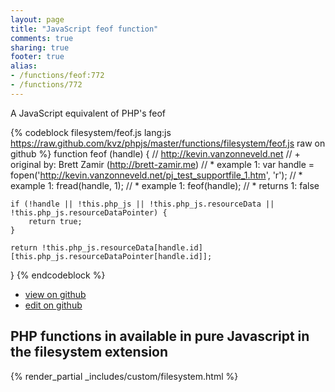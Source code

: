 ```yaml
---
layout: page
title: "JavaScript feof function"
comments: true
sharing: true
footer: true
alias:
- /functions/feof:772
- /functions/772
---
```

<!-- Generated by Rakefile:build -->
A JavaScript equivalent of PHP's feof

{% codeblock filesystem/feof.js lang:js https://raw.github.com/kvz/phpjs/master/functions/filesystem/feof.js raw on github %}
function feof (handle) {
    // http://kevin.vanzonneveld.net
    // +   original by: Brett Zamir (http://brett-zamir.me)
    // *     example 1: var handle = fopen('http://kevin.vanzonneveld.net/pj_test_supportfile_1.htm', 'r');
    // *     example 1: fread(handle, 1);
    // *     example 1: feof(handle);
    // *     returns 1: false

    if (!handle || !this.php_js || !this.php_js.resourceData || !this.php_js.resourceDataPointer) {
        return true;
    }

    return !this.php_js.resourceData[handle.id][this.php_js.resourceDataPointer[handle.id]];

}
{% endcodeblock %}

 - [view on github](https://github.com/kvz/phpjs/blob/master/functions/filesystem/feof.js)
 - [edit on github](https://github.com/kvz/phpjs/edit/master/functions/filesystem/feof.js)

## PHP functions in available in pure Javascript in the filesystem extension
{% render_partial _includes/custom/filesystem.html %}
